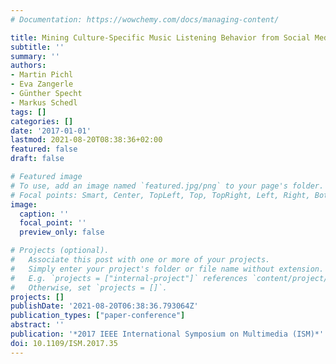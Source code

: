 ```yaml
---
# Documentation: https://wowchemy.com/docs/managing-content/

title: Mining Culture-Specific Music Listening Behavior from Social Media Data
subtitle: ''
summary: ''
authors:
- Martin Pichl
- Eva Zangerle
- Günther Specht
- Markus Schedl
tags: []
categories: []
date: '2017-01-01'
lastmod: 2021-08-20T08:38:36+02:00
featured: false
draft: false

# Featured image
# To use, add an image named `featured.jpg/png` to your page's folder.
# Focal points: Smart, Center, TopLeft, Top, TopRight, Left, Right, BottomLeft, Bottom, BottomRight.
image:
  caption: ''
  focal_point: ''
  preview_only: false

# Projects (optional).
#   Associate this post with one or more of your projects.
#   Simply enter your project's folder or file name without extension.
#   E.g. `projects = ["internal-project"]` references `content/project/deep-learning/index.md`.
#   Otherwise, set `projects = []`.
projects: []
publishDate: '2021-08-20T06:38:36.793064Z'
publication_types: ["paper-conference"]
abstract: ''
publication: '*2017 IEEE International Symposium on Multimedia (ISM)*'
doi: 10.1109/ISM.2017.35
---
```

